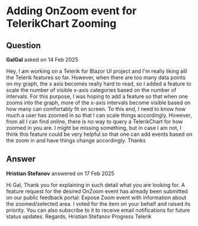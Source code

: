 # Adding OnZoom event for TelerikChart Zooming

## Question

**GalGal** asked on 14 Feb 2025

Hey, I am working on a Telerik for Blazor UI project and I'm really liking alll the Telerik features so far. However, when there are too many data points on my graph, the x axis becomes really hard to read, so I added a feature to scale the number of visible x-axis categories based on the number of intervals. For this purpose, I was hoping to add a feature so that when one zooms into the graph, more of the x-axis intervals become visible based on how many can comfortably fit on screen. To this end, I need to know how much a user has zoomed in so that I can scale things accordingly. However, from all I can find online, there is no way to query a TelerikChart for how zoomed in you are. I might be missing something, but in case I am not, I think this feature could be very helpful so that one can add events based on the zoom in and have things change accordingly. Thanks

## Answer

**Hristian Stefanov** answered on 17 Feb 2025

Hi Gal, Thank you for explaining in such detail what you are looking for. A feature request for the desired OnZoom event has already been submitted on our public feedback portal: Expose Zoom event with information about the zoomed/selected area. I voted for the item on your behalf and raised its priority. You can also subscribe to it to receive email notifications for future status updates. Regards, Hristian Stefanov Progress Telerik
